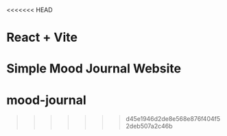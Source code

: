 <<<<<<< HEAD

# React + Vite

# Simple Mood Journal Website

# mood-journal

> > > > > > > d45e1946d2de8e568e876f404f52deb507a2c46b
